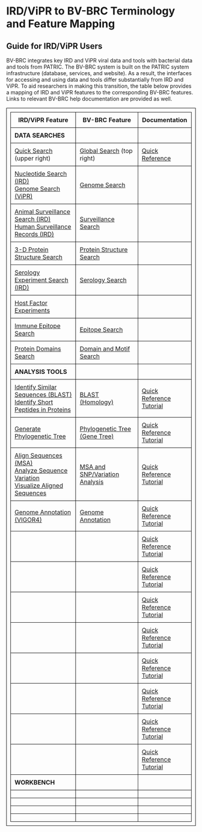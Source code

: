 <style>
table, th, td {
  border: 1px solid black;
  border-collapse: collapse;
  padding: 10px;
}
</style>

# IRD/ViPR to BV-BRC Terminology and Feature Mapping
## Guide for IRD/ViPR Users

BV-BRC integrates key IRD and ViPR viral data and tools with bacterial data and tools from PATRIC. The BV-BRC system is built on the PATRIC system infrastructure (database, services, and website). As a result, the interfaces for accessing and using data and tools differ substantially from IRD and ViPR. To aid researchers in making this transition, the table below provides a mapping of IRD and ViPR features to the corresponding BV-BRC features. Links to relevant BV-BRC help documentation are provided as well.

<table style="width:100%">
  <tr>
    <th>IRD/ViPR Feature</th>
    <th>BV-BRC Feature</th>
    <th>Documentation</th>
  </tr>
  <tr>
    <td><b>DATA SEARCHES</b></td>
    <td></td>
    <td></td>
  </tr>
  <tr>
    <td>
      <a href="https://www.fludb.org/brc/search_landing.spg?decorator=influenza">Quick Search</a> (upper right)
    </td>
    <td><a href="https://beta.bv-brc.org/view/Taxonomy/10239">Global Search</a> (top right)</td>
    <td><a href="../quick_references/global_search.html">Quick Reference</a></td>
  </tr>
  <tr>
    <td>
      <a href="https://www.fludb.org/brc/influenza_sequence_search_segment_display.spg?method=ShowCleanSearch&decorator=influenza">Nucleotide Search (IRD)</a><br>
      <a href="https://www.fludb.org/brc/influenza_sequence_search_segment_display.spg?method=ShowCleanSearch&decorator=influenza">Genome Search (ViPR)</a>
    </td>
    <td><a href="https://beta.bv-brc.org/searches/GenomeSearch">Genome Search</a></td>
    <td></td>
  </tr>
  <tr>
    <td>
      <a href="https://www.fludb.org/brc/influenza_surveillanceRecord_search.spg?method=ShowCleanSearch&decorator=influenza">Animal Surveillance Search (IRD)</a><br>
      <a href="https://www.fludb.org/brc/influenza_humanSurveillanceData_search.spg?method=ShowCleanSearch&decorator=influenza">Human Surveillance Records (IRD)</a>
    </td>
    <td><a href="https://beta.bv-brc.org/searches/SurveillanceSearch">Surveillance Search</a></td>
    <td></td>
  </tr>
  <tr>
    <td><a href="https://www.fludb.org/brc/influenza_surveillanceRecord_search.spg?method=ShowCleanSearch&decorator=influenza">3-D Protein Structure Search</a></td>
    <td><a href="https://beta.bv-brc.org/searches/ProteinStructureSearch">Protein Structure Search</a></td>
    <td></td>
  </tr>
  <! --- Insert Anti-Viral Drugs Search when available --->
  <tr>
    <td><a href="https://www.fludb.org/brc/serology_experiment_search.spg?method=ShowCleanSearch&decorator=influenza">Serology Experiment Search (IRD)</a></td>
    <td><a href="https://beta.bv-brc.org/searches/SerologySearch">Serology Search</a></td>
    <td></td>
  </tr>
  <tr>
    <td><a href="https://www.fludb.org/brc/hostFactorExperiments.spg?method=SubmitForm&decorator=influenza&navRoot=true">Host Factor Experiments</a></td>
    <td></td>
    <td></td>
  </tr>
  <tr>
    <td><a href="https://www.fludb.org/brc/influenza_epitope_search.spg?method=ShowCleanSearch&decorator=influenza">Immune Epitope Search</a></td>
    <td><a href="https://beta.bv-brc.org/searches/EpitopeSearch">Epitope Search</a></td>
    <td></td>
  </tr>
  <! --- Insert Phenotypes Search if/when available --->
  <! --- Insert PCR Primer Probe Search if/when available --->
  <! --- Insert Sequence Feature Variant Type Search if/when available --->
  <! --- Insert Human Clinical Studies Search if/when available --->
  <! --- Insert ORFeome Plasmid Data Search if/when available --->
  <tr>
    <td><a href="https://www.viprbrc.org/brc/vipr_virusDomain_search.spg?method=ShowCleanSearch&decorator=corona">Protein Domains Search</a></td>
    <td><a href="https://beta.bv-brc.org/searches/ProteinFeatureSearch">Domain and Motif Search</a></td>
    <td></td>
  </tr>
  <tr>
    <td><b>ANALYSIS TOOLS</b></td>
    <td></td>
    <td></td>
  </tr>
  <tr>
    <td>
      <a href="https://www.fludb.org/brc/blast.spg?method=ShowCleanInputPage&decorator=influenza">Identify Similar Sequences (BLAST)</a><br>
      <a href="https://www.fludb.org/brc/sssearch.spg?method=ShowCleanInputPage&decorator=influenza&preSelectDB=true">Identify Short Peptides in Proteins</a>
    </td>
    <td><a href="https://beta.bv-brc.org/app/Homology">BLAST (Homology)</a></td>
    <td>
      <a href="../quick_references/services/blast.html">Quick Reference</a><br>
      <a href="../tutorial/blast/blast.html">Tutorial</a>
    </td>  
  </tr>
  <tr>
    <td><a href="https://www.fludb.org/brc/tree.spg?method=ShowCleanInputPage&decorator=influenza">Generate Phylogenetic Tree</a></td>
    <td><a href="">Phylogenetic Tree (Gene Tree)</a></td>
    <td>
      <a href="../quick_references/services/genetree.html">Quick Reference</a><br>
      <a href="../tutorial/genetree/genetree.html">Tutorial</a>
    </td>  
  </tr>
  <tr>
    <td>
      <a href="https://www.fludb.org/brc/msa.spg?method=ShowCleanInputPage&decorator=influenza">Align Sequences (MSA)</a><br>
      <a href="https://www.fludb.org/brc/snpAnalysis.spg?method=ShowCleanInputPage&decorator=influenza">Analyze Sequence Variation</a><br>
      <a href="https://www.fludb.org/brc/jalviewUsingFasta.spg?method=ShowCleanInputPage&decorator=influenza">Visualize Aligned Sequences</a>
    </td>
    <td><a href="https://beta.bv-brc.org/app/MSA">MSA and SNP/Variation Analysis</a></td>
    <td>
      <a href="../quick_references/services/msa_snp_variation_service.html">Quick Reference</a><br>
      <a href="../tutorial/msa_snp_variation/msa_snp_variation.html">Tutorial</a>
    </td>  
  </tr>
  <tr>
    <td><a href="https://www.viprbrc.org/brc/vigorAnnotator.spg?method=ShowCleanInputPage&decorator=corona">Genome Annotation (VIGOR4)</a></td>
    <td><a href="https://beta.bv-brc.org/app/Annotation">Genome Annotation</a></td>
    <td>
      <a href="../quick_references/services/genome_annotation_service.html">Quick Reference</a><br>
      <a href="../tutorial/genome_annotation/genome_annotation.html">Tutorial</a>
    </td>  
  </tr>
  <tr>
    <td><a href=""></a></td>
    <td><a href=""></a></td>
    <td>
      <a href="../quick_references/">Quick Reference</a><br>
      <a href="../tutorial/">Tutorial</a>
    </td>  
  </tr>
  <tr>
    <td><a href=""></a></td>
    <td><a href=""></a></td>
    <td>
      <a href="../quick_references/">Quick Reference</a><br>
      <a href="../tutorial/">Tutorial</a>
    </td>  
  </tr>
  <tr>
    <td><a href=""></a></td>
    <td><a href=""></a></td>
    <td>
      <a href="../quick_references/">Quick Reference</a><br>
      <a href="../tutorial/">Tutorial</a>
    </td>  
  </tr>
  <tr>
    <td><a href=""></a></td>
    <td><a href=""></a></td>
    <td>
      <a href="../quick_references/">Quick Reference</a><br>
      <a href="../tutorial/">Tutorial</a>
    </td>  
  </tr>
  <tr>
    <td><a href=""></a></td>
    <td><a href=""></a></td>
    <td>
      <a href="../quick_references/">Quick Reference</a><br>
      <a href="../tutorial/">Tutorial</a>
    </td>  
  </tr>
  <tr>
    <td><a href=""></a></td>
    <td><a href=""></a></td>
    <td>
      <a href="../quick_references/">Quick Reference</a><br>
      <a href="../tutorial/">Tutorial</a>
    </td>  
  </tr>
  <tr>
    <td><a href=""></a></td>
    <td><a href=""></a></td>
    <td>
      <a href="../quick_references/">Quick Reference</a><br>
      <a href="../tutorial/">Tutorial</a>
    </td>  
  </tr>
  <tr>
    <td><a href=""></a></td>
    <td><a href=""></a></td>
    <td>
      <a href="../quick_references/">Quick Reference</a><br>
      <a href="../tutorial/">Tutorial</a>
    </td>  
  </tr>
  <tr>
    <td><b>WORKBENCH</b></td>
    <td></td>
    <td></td>
  </tr>
  <tr>
    <td></td>
    <td></td>
    <td></td>
  </tr>
  <tr>
    <td></td>
    <td></td>
    <td></td>
  </tr>
  <tr>
    <td></td>
    <td></td>
    <td></td>
  </tr>
  <tr>
    <td></td>
    <td></td>
    <td></td>
  </tr>
</table>